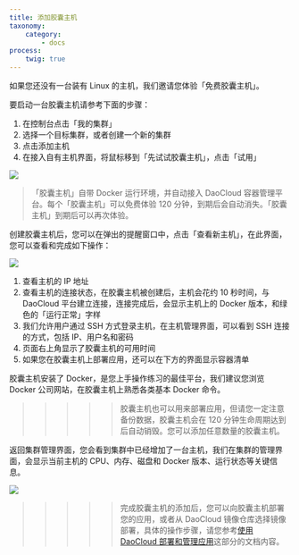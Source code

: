 ```yaml
---
title: 添加胶囊主机
taxonomy:
    category:
        - docs
process:
    twig: true
---
```


如果您还没有一台装有 Linux 的主机，我们邀请您体验「免费胶囊主机」。

要启动一台胶囊主机请参考下面的步骤：

1. 在控制台点击「我的集群」
2. 选择一个目标集群，或者创建一个新的集群
3. 点击添加主机
4. 在接入自有主机界面，将鼠标移到「先试试胶囊主机」，点击「试用」

![](jiaonang.png?resize=800)

> 「胶囊主机」自带 Docker 运行环境，并自动接入 DaoCloud 容器管理平台。每个「胶囊主机」可以免费体验 120 分钟，到期后会自动消失。「胶囊主机」到期后可以再次体验。

创建胶囊主机后，您可以在弹出的提醒窗口中，点击「查看新主机」，在此界面，您可以查看和完成如下操作：

![](jiaonang-mgmt.png?resize=800)

1. 查看主机的 IP 地址
2. 查看主机的连接状态，在胶囊主机被创建后，主机会花约 10 秒时间，与 DaoCloud 平台建立连接，连接完成后，会显示主机上的 Docker 版本，和绿色的「运行正常」字样
3. 我们允许用户通过 SSH 方式登录主机，在主机管理界面，可以看到 SSH 连接的方式，包括 IP、用户名和密码
4. 页面右上角显示了胶囊主机的可用时间
5. 如果您在胶囊主机上部署应用，还可以在下方的界面显示容器清单

胶囊主机安装了 Docker，是您上手操作练习的最佳平台，我们建议您浏览 Docker 公司网站，在胶囊主机上熟悉各类基本 Docker 命令。

>>>>> 胶囊主机也可以用来部署应用，但请您一定注意备份数据，胶囊主机会在 120 分钟生命周期达到后自动销毁。您可以添加任意数量的胶囊主机。

返回集群管理界面，您会看到集群中已经增加了一台主机，我们在集群的管理界面，会显示当前主机的 CPU、内存、磁盘和 Docker 版本、运行状态等关键信息。

![](cluster-status.png?resize=800)

>>>>> 完成胶囊主机的添加后，您可以向胶囊主机部署您的应用，或者从 DaoCloud 镜像仓库选择镜像部署，具体的操作步骤，请您参考[使用 DaoCloud 部署和管理应用](../../app-deploy-mgmt)这部分的文档内容。